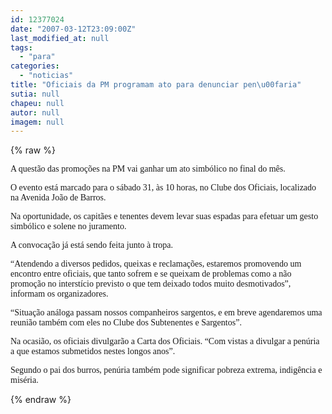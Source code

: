 ```yaml
---
id: 12377024
date: "2007-03-12T23:09:00Z"
last_modified_at: null
tags:
  - "para"
categories:
  - "noticias"
title: "Oficiais da PM programam ato para denunciar pen\u00faria"
sutia: null
chapeu: null
autor: null
imagem: null
---
```

{% raw %}
<p><P><FONT face=Verdana>A questão das promoções na PM vai ganhar um ato simbólico no final do mês.</FONT></P></p>
<p><P><FONT face=Verdana>O evento está marcado para o sábado 31, às 10 horas, no Clube dos Oficiais, localizado na Avenida João de Barros.</FONT></P></p>
<p><P><FONT face=Verdana>Na oportunidade, os capitães e tenentes devem levar suas espadas para efetuar um gesto simbólico e solene no juramento.</FONT></P></p>
<p><P><FONT face=Verdana>A convocação já está sendo feita junto à tropa.</FONT></P></p>
<p><P><FONT face=Verdana>“Atendendo a diversos pedidos, queixas e reclamações, estaremos promovendo um encontro entre oficiais, que tanto sofrem e se queixam de problemas como a não promoção no interstício previsto o que tem deixado todos muito desmotivados”, informam os organizadores.</FONT></P></p>
<p><P><FONT face=Verdana>“Situação análoga passam nossos companheiros sargentos, e em breve agendaremos uma reunião também com eles no Clube dos Subtenentes e Sargentos”. </FONT></P></p>
<p><P><FONT face=Verdana>Na ocasião, os oficiais divulgarão a Carta dos Oficiais. “Com vistas a divulgar a penúria a que estamos submetidos nestes longos anos”.</FONT></P></p>
<p><P><FONT face=Verdana>Segundo o pai dos burros, penúria também pode significar pobreza extrema, indigência e miséria.</FONT></P> </p>
{% endraw %}